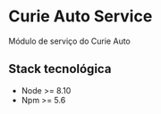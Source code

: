 # Curie Auto Service

Módulo de serviço do Curie Auto

## Stack tecnológica

- Node >= 8.10
- Npm >= 5.6
